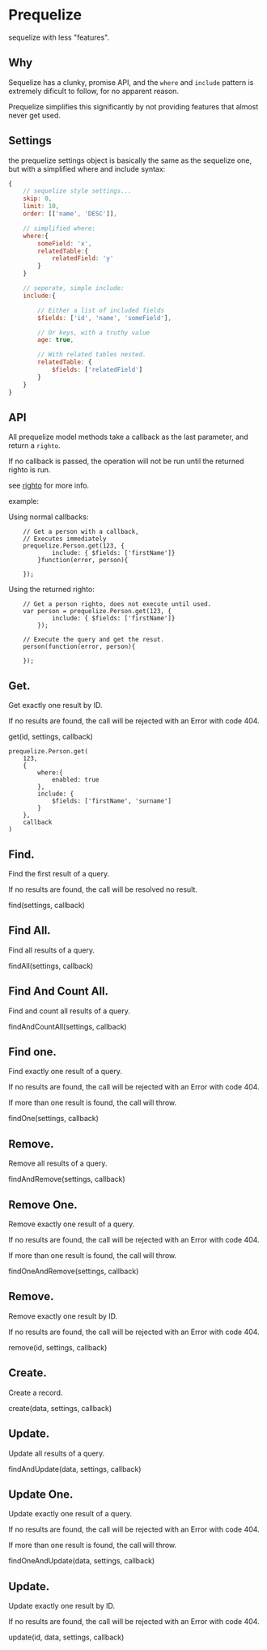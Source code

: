 
# Prequelize

sequelize with less "features".

## Why

Sequelize has a clunky, promise API, and the `where` and `include`
pattern is extremely dificult to follow, for no apparent reason.

Prequelize simplifies this significantly by not providing features
that almost never get used.


## Settings

the prequelize settings object is basically the same as the sequelize one,
but with a simplified where and include syntax:

```javascript
{
    // sequelize style settings...
    skip: 0,
    limit: 10,
    order: [['name', 'DESC']],

    // simplified where:
    where:{
        someField: 'x',
        relatedTable:{
            relatedField: 'y'
        }
    }

    // seperate, simple include:
    include:{

        // Either a list of included fields
        $fields: ['id', 'name', 'someField'],

        // Or keys, with a truthy value
        age: true,

        // With related tables nested.
        relatedTable: {
            $fields: ['relatedField']
        }
    }
}
```


## API

All prequelize model methods take a callback as the last parameter,
and return a `righto`.

If no callback is passed, the operation will not be run until
the returned righto is run.

see [righto](https://github.com/KoryNunn/righto) for more info.

example:

Using normal callbacks:

```
    // Get a person with a callback,
    // Executes immediately
    prequelize.Person.get(123, {
            include: { $fields: ['firstName']}
        }function(error, person){

    });
```

Using the returned righto:

```
    // Get a person righto, does not execute until used.
    var person = prequelize.Person.get(123, {
            include: { $fields: ['firstName']}
        });

    // Execute the query and get the resut.
    person(function(error, person){

    });
```


## Get.

Get exactly one result by ID.

If no results are found, the call will be rejected with an Error with code 404.

get(id, settings, callback)

```
prequelize.Person.get(
    123,
    {
        where:{
            enabled: true
        },
        include: {
            $fields: ['firstName', 'surname']
        }
    },
    callback
)
```


## Find.

Find the first result of a query.

If no results are found, the call will be resolved no result.

find(settings, callback)

## Find All.

Find all results of a query.

findAll(settings, callback)

## Find And Count All.

Find and count all results of a query.

findAndCountAll(settings, callback)

## Find one.

Find exactly one result of a query.

If no results are found, the call will be rejected with an Error with code 404.

If more than one result is found, the call will throw.

findOne(settings, callback)

## Remove.

Remove all results of a query.

findAndRemove(settings, callback)

## Remove One.

Remove exactly one result of a query.

If no results are found, the call will be rejected with an Error with code 404.

If more than one result is found, the call will throw.

findOneAndRemove(settings, callback)

## Remove.

Remove exactly one result by ID.

If no results are found, the call will be rejected with an Error with code 404.


remove(id, settings, callback)

## Create.

Create a record.

create(data, settings, callback)

## Update.

Update all results of a query.

findAndUpdate(data, settings, callback)

## Update One.

Update exactly one result of a query.

If no results are found, the call will be rejected with an Error with code 404.

If more than one result is found, the call will throw.

findOneAndUpdate(data, settings, callback)

## Update.

Update exactly one result by ID.

If no results are found, the call will be rejected with an Error with code 404.

update(id, data, settings, callback)

